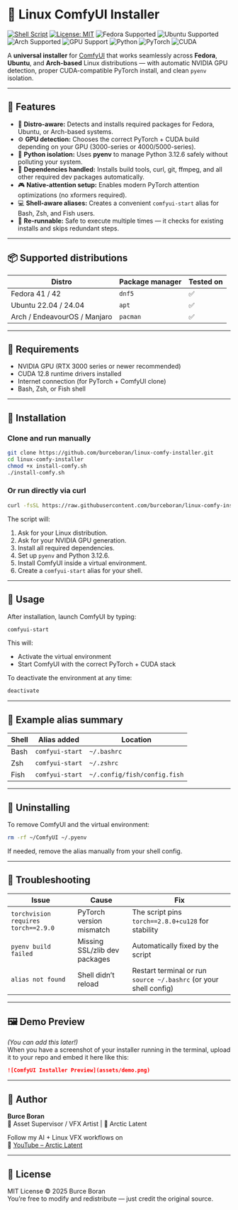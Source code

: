 # 🧊 Linux ComfyUI Installer  
[![Shell Script](https://img.shields.io/badge/Shell-Bash%2FZsh%2FFish-4EAA25?logo=gnu-bash&logoColor=white)](https://www.gnu.org/software/bash/)
[![License: MIT](https://img.shields.io/badge/License-MIT-blue.svg)](LICENSE)
![Fedora Supported](https://img.shields.io/badge/Fedora-41%2F42-blue?logo=fedora&logoColor=white)
![Ubuntu Supported](https://img.shields.io/badge/Ubuntu-22.04%2F24.04-E95420?logo=ubuntu&logoColor=white)
![Arch Supported](https://img.shields.io/badge/Arch%20Linux-Endeavour%2FManjaro-1793D1?logo=arch-linux&logoColor=white)
![GPU Support](https://img.shields.io/badge/NVIDIA-RTX%203000%2F4000%2F5000-%2376B900?logo=nvidia&logoColor=white)
![Python](https://img.shields.io/badge/Python-3.12.6-3776AB?logo=python&logoColor=white)
![PyTorch](https://img.shields.io/badge/PyTorch-2.8.0%2Bcu128-EE4C2C?logo=pytorch&logoColor=white)
![CUDA](https://img.shields.io/badge/CUDA-12.8-76B900?logo=nvidia&logoColor=white)

A **universal installer** for [ComfyUI](https://github.com/comfyanonymous/ComfyUI) that works seamlessly across **Fedora**, **Ubuntu**, and **Arch-based** Linux distributions — with automatic NVIDIA GPU detection, proper CUDA-compatible PyTorch install, and clean `pyenv` isolation.

---

## 🚀 Features

- 🧠 **Distro-aware:** Detects and installs required packages for Fedora, Ubuntu, or Arch-based systems.  
- ⚙️ **GPU detection:** Chooses the correct PyTorch + CUDA build depending on your GPU (3000-series or 4000/5000-series).  
- 🐍 **Python isolation:** Uses **pyenv** to manage Python 3.12.6 safely without polluting your system.  
- 🧩 **Dependencies handled:** Installs build tools, curl, git, ffmpeg, and all other required dev packages automatically.  
- 🎮 **Native-attention setup:** Enables modern PyTorch attention optimizations (no xformers required).  
- 💻 **Shell-aware aliases:** Creates a convenient `comfyui-start` alias for Bash, Zsh, and Fish users.  
- 🧼 **Re-runnable:** Safe to execute multiple times — it checks for existing installs and skips redundant steps.

---

## 📦 Supported distributions

| Distro | Package manager | Tested on |
|---------|-----------------|------------|
| Fedora 41 / 42 | `dnf5` | ✅ |
| Ubuntu 22.04 / 24.04 | `apt` | ✅ |
| Arch / EndeavourOS / Manjaro | `pacman` | ✅ |

---

## 🔧 Requirements

- NVIDIA GPU (RTX 3000 series or newer recommended)  
- CUDA 12.8 runtime drivers installed  
- Internet connection (for PyTorch + ComfyUI clone)  
- Bash, Zsh, or Fish shell  

---

## 🧰 Installation

### Clone and run manually

```bash
git clone https://github.com/burceboran/linux-comfy-installer.git
cd linux-comfy-installer
chmod +x install-comfy.sh
./install-comfy.sh
```

### Or run directly via curl

```bash
curl -fsSL https://raw.githubusercontent.com/burceboran/linux-comfy-installer/main/install-comfy.sh | bash
```

The script will:

1. Ask for your Linux distribution.  
2. Ask for your NVIDIA GPU generation.  
3. Install all required dependencies.  
4. Set up `pyenv` and Python 3.12.6.  
5. Install ComfyUI inside a virtual environment.  
6. Create a `comfyui-start` alias for your shell.

---

## 🧠 Usage

After installation, launch ComfyUI by typing:

```bash
comfyui-start
```

This will:
- Activate the virtual environment  
- Start ComfyUI with the correct PyTorch + CUDA stack  

To deactivate the environment at any time:

```bash
deactivate
```

---

## 🧩 Example alias summary

| Shell | Alias added | Location |
|--------|--------------|-----------|
| Bash | `comfyui-start` | `~/.bashrc` |
| Zsh | `comfyui-start` | `~/.zshrc` |
| Fish | `comfyui-start` | `~/.config/fish/config.fish` |

---

## 🧱 Uninstalling

To remove ComfyUI and the virtual environment:

```bash
rm -rf ~/ComfyUI ~/.pyenv
```

If needed, remove the alias manually from your shell config.

---

## 🧭 Troubleshooting

| Issue | Cause | Fix |
|--------|--------|-----|
| `torchvision requires torch==2.9.0` | PyTorch version mismatch | The script pins `torch==2.8.0+cu128` for stability |
| `pyenv build failed` | Missing SSL/zlib dev packages | Automatically fixed by the script |
| `alias not found` | Shell didn’t reload | Restart terminal or run `source ~/.bashrc` (or your shell config) |

---

## 🖼️ Demo Preview

*(You can add this later!)*  
When you have a screenshot of your installer running in the terminal, upload it to your repo and embed it here like this:

```markdown
![ComfyUI Installer Preview](assets/demo.png)
```

---

## 🧊 Author

**Burce Boran**  
🎥 Asset Supervisor / VFX Artist | 🐧 Arctic Latent  

Follow my AI + Linux VFX workflows on  
🔗 [YouTube – Arctic Latent](https://youtube.com/@ArcticLatent)

---

## 🪪 License

MIT License © 2025 Burce Boran  
You’re free to modify and redistribute — just credit the original source.

